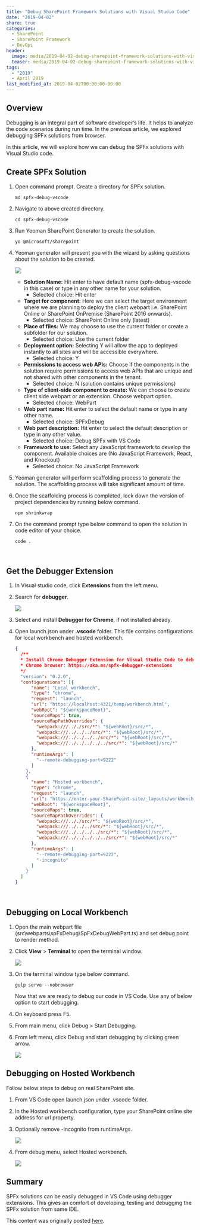 ```yaml
---
title: "Debug SharePoint Framework Solutions with Visual Studio Code"
date: "2019-04-02"
share: true
categories:
  - SharePoint
  - SharePoint Framework
  - DevOps
header:
  image: media/2019-04-02-debug-sharepoint-framework-solutions-with-visual-studio-code/02.png
  teaser: media/2019-04-02-debug-sharepoint-framework-solutions-with-visual-studio-code/02.png
tags:
  - "2019"
  - April 2019
last_modified_at: 2019-04-02T00:00:00-00:00
---
```


## Overview

Debugging is an integral part of software developer’s life. It helps to analyze the code scenarios during run time. In the previous article, we explored debugging SPFx solutions from browser.

In this article, we will explore how we can debug the SPFx solutions with Visual Studio code.


## Create SPFx Solution

1. Open command prompt. Create a directory for SPFx solution.

    ```
    md spfx-debug-vscode
    ```

2. Navigate to above created directory.

    ```
    cd spfx-debug-vscode
    ```

3. Run Yeoman SharePoint Generator to create the solution.

    ```
    yo @microsoft/sharepoint
    ```

4. Yeoman generator will present you with the wizard by asking questions about the solution to be created.

    ![](/media/2019-04-02-debug-sharepoint-framework-solutions-with-visual-studio-code/01.png)

    - **Solution Name:** Hit enter to have default name (spfx-debug-vscode in this case) or type in any other name for your solution.
        - Selected choice: Hit enter
    - **Target for component:** Here we can select the target environment where we are planning to deploy the client webpart i.e. SharePoint Online or SharePoint OnPremise (SharePoint 2016 onwards).
        - Selected choice: SharePoint Online only (latest)
    - **Place of files:** We may choose to use the current folder or create a subfolder for our solution.
        - Selected choice: Use the current folder
    - **Deployment option:** Selecting Y will allow the app to deployed instantly to all sites and will be accessible everywhere.
        - Selected choice: Y
    - **Permissions to access web APIs:** Choose if the components in the solution require permissions to access web APIs that are unique and not shared with other components in the tenant.
        - Selected choice: N (solution contains unique permissions)
    - **Type of client-side component to create:** We can choose to create client side webpart or an extension. Choose webpart option.
        - Selected choice: WebPart
    - **Web part name:** Hit enter to select the default name or type in any other name.
        - Selected choice: SPFxDebug
    - **Web part description:** Hit enter to select the default description or type in any other value.
        - Selected choice: Debug SPFx with VS Code
    - **Framework to use:** Select any JavaScript framework to develop the component. Available choices are (No JavaScript Framework, React, and Knockout)
        - Selected choice: No JavaScript Framework

5. Yeoman generator will perform scaffolding process to generate the solution. The scaffolding process will take significant amount of time.
6. Once the scaffolding process is completed, lock down the version of project dependencies by running below command.

    ```
    npm shrinkwrap
    ```

7. On the command prompt type below command to open the solution in code editor of your choice.

    ```
    code .
    ```
 

## Get the Debugger Extension

1. In Visual studio code, click **Extensions** from the left menu.
2. Search for **debugger**.

    ![](/media/2019-04-02-debug-sharepoint-framework-solutions-with-visual-studio-code/02.png)

3. Select and install **Debugger for Chrome**, if not installed already.
4. Open launch.json under **.vscode** folder. This file contains configurations for local workbench and hosted workbench.

    ```json
    {  
      /** 
      * Install Chrome Debugger Extension for Visual Studio Code to debug your components with the 
      * Chrome browser: https://aka.ms/spfx-debugger-extensions 
      */  
      "version": "0.2.0",  
      "configurations": [{  
          "name": "Local workbench",  
          "type": "chrome",  
          "request": "launch",  
          "url": "https://localhost:4321/temp/workbench.html",  
          "webRoot": "${workspaceRoot}",  
          "sourceMaps": true,  
          "sourceMapPathOverrides": {  
            "webpack:///.././src/*": "${webRoot}/src/*",  
            "webpack:///../../../src/*": "${webRoot}/src/*",  
            "webpack:///../../../../src/*": "${webRoot}/src/*",  
            "webpack:///../../../../../src/*": "${webRoot}/src/*"  
          },  
          "runtimeArgs": [  
            "--remote-debugging-port=9222"  
          ]  
        },  
        {  
          "name": "Hosted workbench",  
          "type": "chrome",  
          "request": "launch",  
          "url": "https://enter-your-SharePoint-site/_layouts/workbench.aspx",  
          "webRoot": "${workspaceRoot}",  
          "sourceMaps": true,  
          "sourceMapPathOverrides": {  
            "webpack:///.././src/*": "${webRoot}/src/*",  
            "webpack:///../../../src/*": "${webRoot}/src/*",  
            "webpack:///../../../../src/*": "${webRoot}/src/*",  
            "webpack:///../../../../../src/*": "${webRoot}/src/*"  
          },  
          "runtimeArgs": [  
            "--remote-debugging-port=9222",  
            "-incognito"  
          ]  
        }  
      ]  
    }
    ```
 

## Debugging on Local Workbench

1. Open the main webpart file (src\webparts\spFxDebug\SpFxDebugWebPart.ts) and set debug point to render method.
2. Click **View** > **Terminal** to open the terminal window.

    ![](/media/2019-04-02-debug-sharepoint-framework-solutions-with-visual-studio-code/03.png)

3. On the terminal window type below command.

    ```
    gulp serve --nobrowser
    ```

    Now that we are ready to debug our code in VS Code. Use any of below option to start debugging.

4. On keyboard press F5.
5. From main menu, click Debug > Start Debugging.
6. From left menu, click Debug and start debugging by clicking green arrow.

    ![](/media/2019-04-02-debug-sharepoint-framework-solutions-with-visual-studio-code/04.png)


## Debugging on Hosted Workbench

Follow below steps to debug on real SharePoint site.

1. From VS Code open launch.json under .vscode folder.
2. In the Hosted workbench configuration, type your SharePoint online site address for url property.
3. Optionally remove -incognito from runtimeArgs.

    ![](/media/2019-04-02-debug-sharepoint-framework-solutions-with-visual-studio-code/05.png)

4. From debug menu, select Hosted workbench.

    ![](/media/2019-04-02-debug-sharepoint-framework-solutions-with-visual-studio-code/06.png)


## Summary

SPFx solutions can be easily debugged in VS Code using debugger extensions. This gives an comfort of developing, testing and debugging the SPFx solution from same IDE.

This content was originally posted [here](https://www.c-sharpcorner.com/article/using-react-components-in-spfx-extension-application-customizer/).
